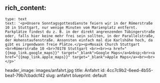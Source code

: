 rich_content:
  -
    type: text
    text: '<p>Unsere Sonntagsgottesdienste feiern wir in der Römerstraße 10 in Stuttgart, nur wenige Minuten vom Marienplatz entfernt. Parkplätze findest du z. B. in der direkt angrenzenden Tübingerstraße oder, falls hier keine mehr frei sein sollten, in der Parallelstraße, der Hohenstaufenstraße. Ansonsten einfach mal die Karlshöhe hoch, da gibt es irgendwann freie Plätze.</p><p>Mosaik Church Stuttgart <br>Römerstraße 10 <br>70178 Stuttgart <br><br><a href="{{map_link.google_maps}}" target="_blank">Google Maps</a>&nbsp;<br><a href="{{map_link.apple_maps}}" target="_blank">Apple Maps</a><br><br></p>'
header_image: images/anfahrt.jpg
title: Anfahrt
id: 4cc7c9b2-6eed-4b55-bea1-79b7cbadcf42
slug: anfahrt
blueprint: default
